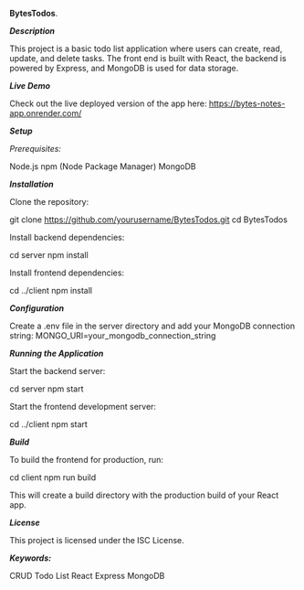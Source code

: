   **BytesTodos**.

***Description***

This project is a basic todo list application where users can create, read, update, and delete tasks. The front end is built with React, the backend is powered by Express, and MongoDB is used for data storage.

***Live Demo***

Check out the live deployed version of the app here:
https://bytes-notes-app.onrender.com/

***Setup***

*Prerequisites:*

Node.js
npm (Node Package Manager)
MongoDB

***Installation***

Clone the repository:


git clone https://github.com/yourusername/BytesTodos.git
cd BytesTodos


Install backend dependencies:


cd server
npm install


Install frontend dependencies:


cd ../client
npm install


***Configuration***

Create a .env file in the server directory and add your MongoDB connection string:
MONGO_URI=your_mongodb_connection_string

***Running the Application***

Start the backend server:


cd server
npm start


Start the frontend development server:


cd ../client
npm start


***Build***

To build the frontend for production, run:


cd client
npm run build


This will create a build directory with the production build of your React app.

***License***

This project is licensed under the ISC License.


***Keywords:***

CRUD
Todo List
React
Express
MongoDB
